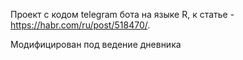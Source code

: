 Проект с кодом telegram бота на языке R, к статье - https://habr.com/ru/post/518470/.

Модифицирован под ведение дневника